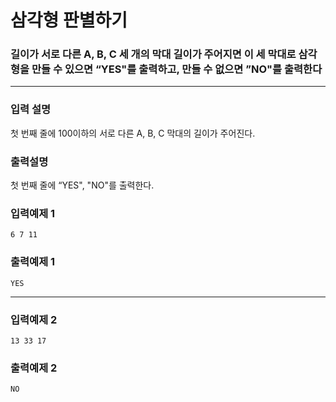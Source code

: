 # 삼각형 판별하기

### 길이가 서로 다른 A, B, C 세 개의 막대 길이가 주어지면 이 세 막대로 삼각형을 만들 수 있으면 “YES"를 출력하고, 만들 수 없으면 ”NO"를 출력한다

---

### 입력 설명

첫 번째 줄에 100이하의 서로 다른 A, B, C 막대의 길이가 주어진다.

### 출력설명

첫 번째 줄에 “YES", "NO"를 출력한다.

### 입력예제 1

```
6 7 11
```

### 출력예제 1

```
YES
```

---

### 입력예제 2

```
13 33 17
```

### 출력예제 2

```
NO
```
